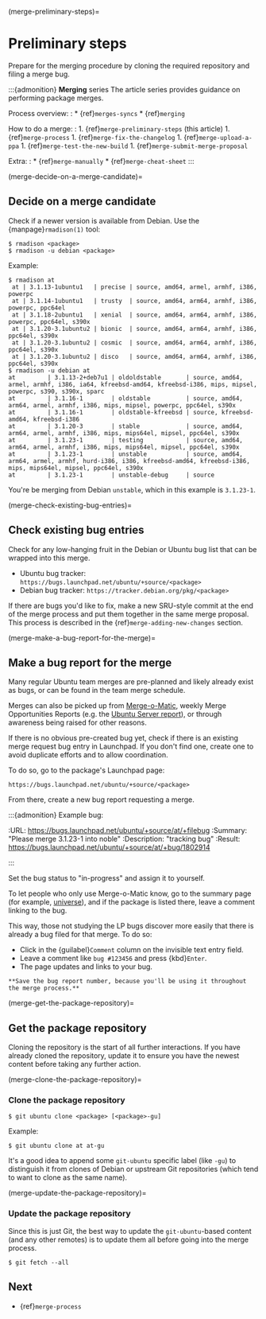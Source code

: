(merge-preliminary-steps)=
# Preliminary steps

Prepare for the merging procedure by cloning the required repository and filing a merge bug.


:::{admonition} **Merging** series
The article series provides guidance on performing package merges.

Process overview:
:   * {ref}`merges-syncs`
    * {ref}`merging`

How to do a merge:
:   1. {ref}`merge-preliminary-steps` (this article)
    1. {ref}`merge-process`
    1. {ref}`merge-fix-the-changelog`
    1. {ref}`merge-upload-a-ppa`
    1. {ref}`merge-test-the-new-build`
    1. {ref}`merge-submit-merge-proposal`

Extra:
:   * {ref}`merge-manually`
    * {ref}`merge-cheat-sheet`
:::


(merge-decide-on-a-merge-candidate)=
## Decide on a merge candidate

Check if a newer version is available from Debian. Use the {manpage}`rmadison(1)` tool:

```none
$ rmadison <package>
$ rmadison -u debian <package>
```

Example:

```none
$ rmadison at
 at | 3.1.13-1ubuntu1   | precise | source, amd64, armel, armhf, i386, powerpc
 at | 3.1.14-1ubuntu1   | trusty  | source, amd64, arm64, armhf, i386, powerpc, ppc64el
 at | 3.1.18-2ubuntu1   | xenial  | source, amd64, arm64, armhf, i386, powerpc, ppc64el, s390x
 at | 3.1.20-3.1ubuntu2 | bionic  | source, amd64, arm64, armhf, i386, ppc64el, s390x
 at | 3.1.20-3.1ubuntu2 | cosmic  | source, amd64, arm64, armhf, i386, ppc64el, s390x
 at | 3.1.20-3.1ubuntu2 | disco   | source, amd64, arm64, armhf, i386, ppc64el, s390x
$ rmadison -u debian at
at         | 3.1.13-2+deb7u1 | oldoldstable       | source, amd64, armel, armhf, i386, ia64, kfreebsd-amd64, kfreebsd-i386, mips, mipsel, powerpc, s390, s390x, sparc
at         | 3.1.16-1        | oldstable          | source, amd64, arm64, armel, armhf, i386, mips, mipsel, powerpc, ppc64el, s390x
at         | 3.1.16-1        | oldstable-kfreebsd | source, kfreebsd-amd64, kfreebsd-i386
at         | 3.1.20-3        | stable             | source, amd64, arm64, armel, armhf, i386, mips, mips64el, mipsel, ppc64el, s390x
at         | 3.1.23-1        | testing            | source, amd64, arm64, armel, armhf, i386, mips, mips64el, mipsel, ppc64el, s390x
at         | 3.1.23-1        | unstable           | source, amd64, arm64, armel, armhf, hurd-i386, i386, kfreebsd-amd64, kfreebsd-i386, mips, mips64el, mipsel, ppc64el, s390x
at         | 3.1.23-1        | unstable-debug     | source
```

You're be merging from Debian `unstable`, which in this example is `3.1.23-1`.


(merge-check-existing-bug-entries)=
## Check existing bug entries

Check for any low-hanging fruit in the Debian or Ubuntu bug list that can be wrapped into this merge.

* Ubuntu bug tracker: `https://bugs.launchpad.net/ubuntu/+source/<package>`
* Debian bug tracker: `https://tracker.debian.org/pkg/<package>`

If there are bugs you'd like to fix, make a new SRU-style commit at the end of the merge process and put them together in the same merge proposal. This process is described in the {ref}`merge-adding-new-changes` section.


(merge-make-a-bug-report-for-the-merge)=
## Make a bug report for the merge

Many regular Ubuntu team merges are pre-planned and likely already exist as bugs, or can be found in the team merge schedule.

Merges can also be picked up from [Merge-o-Matic](https://merges.ubuntu.com/main.html), weekly Merge Opportunities Reports (e.g. the [Ubuntu Server report](https://lists.ubuntu.com/archives/ubuntu-server/2024-June/010077.html)), or through awareness being raised for other reasons.

If there is no obvious pre-created bug yet, check if there is an existing merge request bug entry in Launchpad. If you don't find one, create one to avoid duplicate efforts and to allow coordination.

To do so, go to the package's Launchpad page:

`https://bugs.launchpad.net/ubuntu/+source/<package>`

From there, create a new bug report requesting a merge.

:::{admonition} Example bug:

:URL: https://bugs.launchpad.net/ubuntu/+source/at/+filebug
:Summary: "Please merge 3.1.23-1 into noble"
:Description: "tracking bug"
:Result: https://bugs.launchpad.net/ubuntu/+source/at/+bug/1802914

:::

Set the bug status to "in-progress" and assign it to yourself.

To let people who only use Merge-o-Matic know, go to the summary page (for example, [universe](https://merges.ubuntu.com/universe.html)), and if the package is listed there, leave a comment linking to the bug.

This way, those not studying the LP bugs discover more easily that there is already a bug filed for that merge. To do so:

* Click in the {guilabel}`Comment` column on the invisible text entry field.
* Leave a comment like `bug #123456` and press {kbd}`Enter`.
* The page updates and links to your bug.

```{important}
**Save the bug report number, because you'll be using it throughout the merge process.**
```


(merge-get-the-package-repository)=
## Get the package repository

Cloning the repository is the start of all further interactions. If you have already cloned the repository, update it to ensure you have the newest content before taking any further action.


(merge-clone-the-package-repository)=
### Clone the package repository

```none
$ git ubuntu clone <package> [<package>-gu]
```

Example:

```none
$ git ubuntu clone at at-gu
```

It's a good idea to append some `git-ubuntu` specific label (like `-gu`) to distinguish it from clones of Debian or upstream Git repositories (which tend to want to clone as the same name).


(merge-update-the-package-repository)=
### Update the package repository

Since this is just Git, the best way to update the `git-ubuntu`-based content (and any other remotes) is to update them all before going into the merge process.

```none
$ git fetch --all
```


## Next

* {ref}`merge-process`
